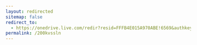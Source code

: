 ```yaml
---
layout: redirected
sitemap: false
redirect_to:
  - https://onedrive.live.com/redir?resid=FFFB4E015A970ABE!6569&authkey=!AOUsG8bduBerho8&ithint=folder,sln
permalink: /200kvssln
---
```

